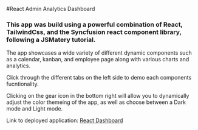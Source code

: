 #React Admin Analytics Dashboard
### This app was build using a powerful combination of React, TailwindCss, and the Syncfusion react component library, following a JSMatery tutorial.

The app showcases a wide variety of different dynamic components such as a calendar, kanban, and employee page along with various charts and analytics.

Click through the different tabs on the left side to demo each components fucntionality.

Clicking on the gear icon in the bottom right will allow you to dynamically adjust the color themeing of the app, as well as choose between a Dark mode and Light mode.

Link to deployed application: 
[React Dashboard](https://legendary-lily-950389.netlify.app/)
